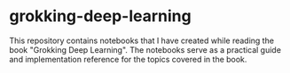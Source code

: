 # grokking-deep-learning

This repository contains notebooks that I have created while reading the book "Grokking Deep Learning".
The notebooks serve as a practical guide and implementation reference for the topics covered in the book.
